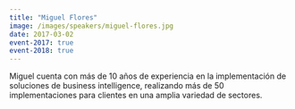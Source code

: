 ```yaml
---
title: "Miguel Flores"
image: /images/speakers/miguel-flores.jpg
date: 2017-03-02
event-2017: true
event-2018: true
---
```


Miguel cuenta con más de 10 años de experiencia en la implementación de soluciones de business intelligence, realizando más de 50 implementaciones para clientes en una amplia variedad de sectores.